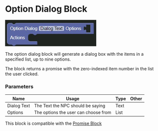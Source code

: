 # Option Dialog Block

![Option Dialog Block](../../images/quest/option_dialog.jpg)

The option dialog block will generate a dialog box with the items in a specified list, up to nine options.

The block returns a promise with the zero-indexed item number in the list the user clicked. 

### Parameters

| Name        | Usage                                | Type  | Other |
|-------------|--------------------------------------|-------|-------|
| Dialog Text | The Text the NPC should be saying    | Text  |       |
| Options     | The options the user can choose from | List  |       |

This block is compatible with the [Promise Block](./promise.md)
